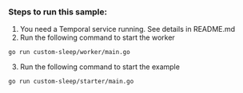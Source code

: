 ### Steps to run this sample:
1) You need a Temporal service running. See details in README.md
2) Run the following command to start the worker
```
go run custom-sleep/worker/main.go
```
3) Run the following command to start the example
```
go run custom-sleep/starter/main.go
```
